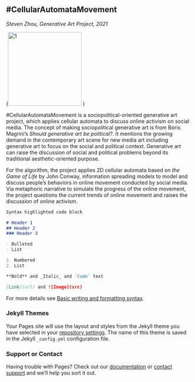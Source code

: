 ## #CellularAutomataMovement

_Steven Zhou, Generative Art Project, 2021_

(<img width="200" alt="1" src="https://user-images.githubusercontent.com/89897082/146672577-7b53199a-2eff-4e8c-a18b-b170c8371290.png"> )

#CellularAutomataMovement is a sociopolitical-oriented generative art project, which applies cellular automata to discuss online activism on social media. The concept of making sociopolitical generative art is from Boris Magrini’s _Should generative art be political?_. It mentions the growing demand in the contemporary art scene for new media art including generative art to focus on the social and political context. Generative art can raise the discussion of social and political problems beyond its traditional aesthetic-oriented purpose. 

For the algorithm, the project applies 2D cellular automata based on _the Game of Life_ by John Conway, information spreading models to model and discuss people’s behaviors in online movement conducted by social media. Via metaphoric narrative to simulate the progress of the online movement, the project questions the current trends of online movement and raises the discussion of online activism.

```markdown
Syntax highlighted code block

# Header 1
## Header 2
### Header 3

- Bulleted
- List

1. Numbered
2. List

**Bold** and _Italic_ and `Code` text

[Link](url) and ![Image](src)
```

For more details see [Basic writing and formatting syntax](https://docs.github.com/en/github/writing-on-github/getting-started-with-writing-and-formatting-on-github/basic-writing-and-formatting-syntax).

### Jekyll Themes

Your Pages site will use the layout and styles from the Jekyll theme you have selected in your [repository settings](https://github.com/StevenZhou01/CAM/settings/pages). The name of this theme is saved in the Jekyll `_config.yml` configuration file.

### Support or Contact

Having trouble with Pages? Check out our [documentation](https://docs.github.com/categories/github-pages-basics/) or [contact support](https://support.github.com/contact) and we’ll help you sort it out.
